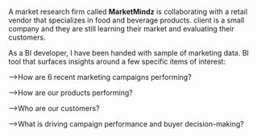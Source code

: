 A market research firm called **MarketMindz** is collaborating with a retail vendor that specializes in food and beverage products.
client is a small company and they are still learning their market and evaluating their customers.

As a BI developer, I have been handed with sample of marketing data.
BI tool that surfaces insights around a few specific items of interest:

-->How are 6 recent marketing campaigns performing?

-->How are our products performing?

-->Who are our customers?

-->What is driving campaign performance and buyer decision-making?
